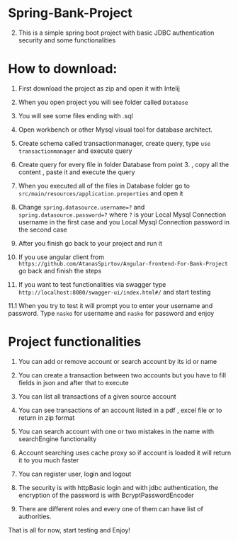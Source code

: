 # Spring-Bank-Project
2. This is a simple spring boot project with basic JDBC authentication security and some functionalities

# How to download:

1. First download the project as zip and open it with Intelij

2. When you open project you will see folder called `Database`

3. You will see some files ending with .sql

4. Open workbench or other Mysql visual tool for database architect.

5. Create schema called transactionmanager, create query, type `use transactionmanager` and execute query

6. Create query for every file in folder Database from point 3. , copy all the content , paste it and execute the query

7. When you executed all of the files in Database folder go to `src/main/resources/application.properties` and open it

8. Change `spring.datasource.username=?` and `spring.datasource.password=?` where `?` is your Local Mysql Connection username in the first case and you Local Mysql Connection password in the second case

9. After you finish go back to your project and run it

10. If you use angular client from `https://github.com/AtanasSpirtov/Angular-frontend-For-Bank-Project` go back and finish the steps

11. If you want to test functionalities via swagger type `http://localhost:8080/swagger-ui/index.html#/` and start testing

11.1 When you try to test it will prompt you to enter your username and password. Type `nasko` for username and `nasko` for password and enjoy

# Project functionalities

1. You can add or remove account or search account by its id or name

2. You can create a transaction between two accounts but you have to fill fields in json and after that to execute

3. You can list all transactions of a given source account

3. You can see transactions of an account listed in a pdf , excel file or to return in zip format

4. You can search account with one or two mistakes in the name with searchEngine functionality

5. Account searching uses cache proxy so if account is loaded it will return it to you much faster

6. You can register user, login and logout

7. The security is with httpBasic login and with jdbc authentication, the encryption of the password is with BcryptPasswordEncoder

8. There are different roles and every one of them can have list of authorities.

That is all for now, start testing and Enjoy!

